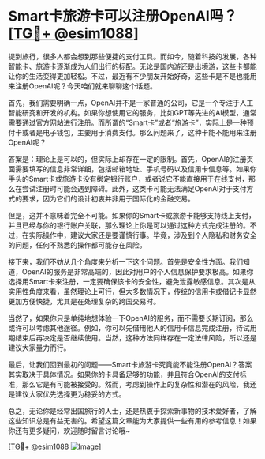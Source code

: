 # Smart卡旅游卡可以注册OpenAI吗？[[TG💪+ @esim1088](https://t.me/s/esim1088)]

提到旅行，很多人都会想到那些便捷的支付工具。而如今，随着科技的发展，各种智能卡、旅游卡逐渐成为人们出行的标配。无论是国内游还是出境游，这些卡都能让你的生活变得更加轻松。不过，最近有不少朋友开始好奇，这些卡是不是也能用来注册OpenAI呢？今天咱们就来聊聊这个话题。

首先，我们需要明确一点，OpenAI并不是一家普通的公司，它是一个专注于人工智能研究和开发的机构。如果你想使用它的服务，比如GPT等先进的AI模型，通常需要通过官方网站进行注册。而所谓的“Smart卡”或者“旅游卡”，实际上是一种预付卡或者是电子钱包，主要用于消费支付。那么问题来了，这种卡能不能用来注册OpenAI呢？

答案是：理论上是可以的，但实际上却存在一定的限制。首先，OpenAI的注册页面需要填写的信息非常详细，包括邮箱地址、手机号码以及信用卡信息等。如果你手头的Smart卡或旅游卡没有绑定银行账户，或者说它不能直接用于在线支付，那么在尝试注册时可能会遇到障碍。此外，这类卡可能无法满足OpenAI对于支付方式的要求，因为它们的设计初衷并非用于国际化的金融交易。

但是，这并不意味着完全不可能。如果你的Smart卡或旅游卡能够支持线上支付，并且已经与你的银行账户关联，那么理论上你是可以通过这种方式完成注册的。不过，在实际操作中，建议大家还是要谨慎行事。毕竟，涉及到个人隐私和财务安全的问题，任何不熟悉的操作都可能存在风险。

接下来，我们不妨从几个角度来分析一下这个问题。首先是安全性方面。我们知道，OpenAI的服务是非常高端的，因此对用户的个人信息保护要求极高。如果你选择用Smart卡来注册，一定要确保该卡的安全性，避免泄露敏感信息。其次是从实用性角度来看，虽然理论上可行，但大多数情况下，传统的信用卡或借记卡显然更加方便快捷，尤其是在处理复杂的跨国交易时。

当然了，如果你只是单纯地想体验一下OpenAI的服务，而不需要长期订阅，那么或许可以考虑其他途径。例如，你可以先借用他人的信用卡信息完成注册，待试用期结束后再决定是否继续使用。当然，这种方法同样存在一定法律风险，所以还是建议大家量力而行。

最后，让我们回到最初的问题——Smart卡旅游卡究竟能不能注册OpenAI？答案其实取决于具体情况。如果你的卡具备足够的功能，并且符合OpenAI的支付标准，那么它是有可能被接受的。然而，考虑到操作上的复杂性和潜在的风险，我还是建议大家优先选择更为稳妥的方式。

总之，无论你是经常出国旅行的人士，还是热衷于探索新事物的技术爱好者，了解这些知识总是有益无害的。希望这篇文章能为大家提供一些有用的参考信息！如果你还有更多疑问，欢迎随时留言讨论哦~

[[TG💪+ @esim1088](https://t.me/s/esim1088) ![Image](https://i.postimg.cc/4NQfJmqS/Snipaste-2025-05-13-00-14-12.png)]
